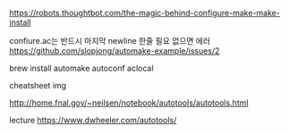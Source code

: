 https://robots.thoughtbot.com/the-magic-behind-configure-make-make-install


confiure.ac는 반드시 마지막 newline 한줄 필요 없으면 에러
https://github.com/slopjong/automake-example/issues/2

brew install automake autoconf
aclocal


cheatsheet img

http://home.fnal.gov/~neilsen/notebook/autotools/autotools.html

lecture
https://www.dwheeler.com/autotools/
